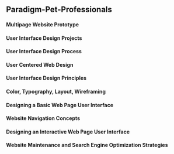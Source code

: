 ## Paradigm-Pet-Professionals
#### Multipage Website Prototype
#### User Interface Design Projects
#### User Interface Design Process
#### User Centered Web Design
#### User Interface Design Principles
#### Color, Typography, Layout, Wireframing
#### Designing a Basic Web Page User Interface
#### Website Navigation Concepts
#### Designing an Interactive Web Page User Interface
#### Website Maintenance and Search Engine Optimization Strategies
